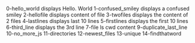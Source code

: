 0-hello_world displays Hello. World
1-confused_smiley displays a confused smiley
2-hellofile displays content of file
3-twofiles displays the content of 2 files
4-lastlines displays last 10 lines
5-firstlines displays the first 10 lines
6-third_line displays the 3rd line
7-file
ls cwd content
9-duplicate_last_line
10-no_more_js
11-directories
12-newest_files
13-unique
14-findthatword
